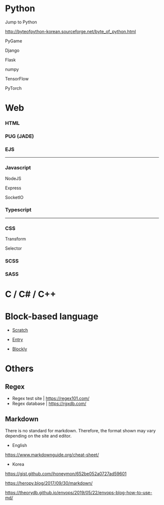 # Python

Jump to Python

http://byteofpython-korean.sourceforge.net/byte_of_python.html

PyGame

Django

Flask

numpy

TensorFlow

PyTorch


# Web

### HTML

### PUG (JADE)

### EJS

---

### Javascript

NodeJS

Express

SocketIO

### Typescript

---

### CSS

Transform

Selector

### SCSS

### SASS

# C / C# / C++

# Block-based language
- [Scratch](https://scratch.mit.edu/)

- [Entry](https://playentry.org/)

- [Blockly](https://developers.google.com/blockly)


# Others

## Regex

- Regex test site | https://regex101.com/
- Regex database | https://rgxdb.com/

## Markdown

There is no standard for markdown.
Therefore, the format shown may vary depending on the site and editor.

- English

https://www.markdownguide.org/cheat-sheet/

- Korea

https://gist.github.com/ihoneymon/652be052a0727ad59601

https://heropy.blog/2017/09/30/markdown/

https://theorydb.github.io/envops/2019/05/22/envops-blog-how-to-use-md/